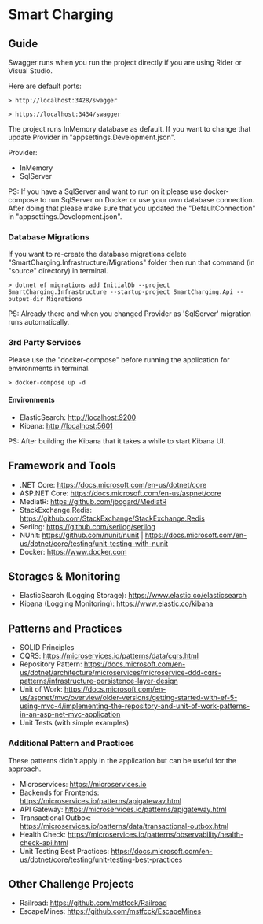 ﻿# Smart Charging

## Guide

Swagger runs when you run the project directly if you are using Rider or Visual Studio.

Here are default ports:

`> http://localhost:3428/swagger`

`> https://localhost:3434/swagger`

The project runs InMemory database as default. If you want to change that update Provider in "appsettings.Development.json".

Provider:

- InMemory
- SqlServer

PS: If you have a SqlServer and want to run on it please use docker-compose to run SqlServer on Docker or use your own database connection. After doing that please make sure that you updated the "DefaultConnection" in "appsettings.Development.json".

### Database Migrations

If you want to re-create the database migrations delete "SmartCharging.Infrastructure/Migrations" folder then run that command (in "source" directory) in terminal.

`> dotnet ef migrations add InitialDb --project SmartCharging.Infrastructure --startup-project SmartCharging.Api --output-dir Migrations`

PS: Already there and when you changed Provider as 'SqlServer' migration runs automatically.

### 3rd Party Services

Please use the "docker-compose" before running the application for environments in terminal.

`> docker-compose up -d`

#### Environments

- ElasticSearch: <http://localhost:9200>
- Kibana: <http://localhost:5601>

PS: After building the Kibana that it takes a while to start Kibana UI.

## Framework and Tools

- .NET Core: <https://docs.microsoft.com/en-us/dotnet/core>
- ASP.NET Core: <https://docs.microsoft.com/en-us/aspnet/core>
- MediatR: <https://github.com/jbogard/MediatR>
- StackExchange.Redis: <https://github.com/StackExchange/StackExchange.Redis>
- Serilog: <https://github.com/serilog/serilog>
- NUnit: <https://github.com/nunit/nunit> | <https://docs.microsoft.com/en-us/dotnet/core/testing/unit-testing-with-nunit>
- Docker: <https://www.docker.com>

## Storages & Monitoring

- ElasticSearch (Logging Storage): <https://www.elastic.co/elasticsearch>
- Kibana (Logging Monitoring): <https://www.elastic.co/kibana>

## Patterns and Practices

- SOLID Principles
- CQRS: <https://microservices.io/patterns/data/cqrs.html>
- Repository Pattern: <https://docs.microsoft.com/en-us/dotnet/architecture/microservices/microservice-ddd-cqrs-patterns/infrastructure-persistence-layer-design>
- Unit of Work: <https://docs.microsoft.com/en-us/aspnet/mvc/overview/older-versions/getting-started-with-ef-5-using-mvc-4/implementing-the-repository-and-unit-of-work-patterns-in-an-asp-net-mvc-application>
- Unit Tests (with simple examples)

### Additional Pattern and Practices

These patterns didn't apply in the application but can be useful for the approach.

- Microservices: <https://microservices.io>
- Backends for Frontends: <https://microservices.io/patterns/apigateway.html>
- API Gateway: <https://microservices.io/patterns/apigateway.html>
- Transactional Outbox: <https://microservices.io/patterns/data/transactional-outbox.html>
- Health Check: <https://microservices.io/patterns/observability/health-check-api.html>
- Unit Testing Best Practices: <https://docs.microsoft.com/en-us/dotnet/core/testing/unit-testing-best-practices>

## Other Challenge Projects

- Railroad: <https://github.com/mstfcck/Railroad>
- EscapeMines: <https://github.com/mstfcck/EscapeMines>
